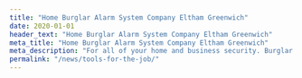 ```yaml
---
title: "Home Burglar Alarm System Company Eltham Greenwich"
date: 2020-01-01
header_text: "Home Burglar Alarm System Company Eltham Greenwich"
meta_title: "Home Burglar Alarm System Company Eltham Greenwich"
meta_description: "For all of your home and business security. Burglar Alarm Servicing, Burglar Alarm Installation, Alarm Battery and CCTV. Call 020 8302 4065 or email us."
permalink: "/news/tools-for-the-job/"
---
```


